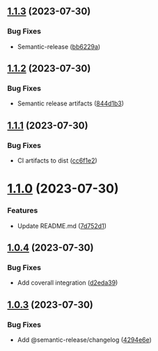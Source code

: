 ## [1.1.3](https://github.com/SylvanasCry/schema-registry-ajv/compare/v1.1.2...v1.1.3) (2023-07-30)


### Bug Fixes

* Semantic-release ([bb6229a](https://github.com/SylvanasCry/schema-registry-ajv/commit/bb6229aa069b65916989d70ddd9c5bbc59d08fe7))

## [1.1.2](https://github.com/SylvanasCry/schema-registry-ajv/compare/v1.1.1...v1.1.2) (2023-07-30)


### Bug Fixes

* Semantic release artifacts ([844d1b3](https://github.com/SylvanasCry/schema-registry-ajv/commit/844d1b334e3a1c8e236684cb1073af2169a47269))

## [1.1.1](https://github.com/SylvanasCry/schema-registry-ajv/compare/v1.1.0...v1.1.1) (2023-07-30)


### Bug Fixes

* CI artifacts to dist ([cc6f1e2](https://github.com/SylvanasCry/schema-registry-ajv/commit/cc6f1e2ed8da6bff852fad13963e001b8ec73ecd))

# [1.1.0](https://github.com/SylvanasCry/schema-registry-ajv/compare/v1.0.4...v1.1.0) (2023-07-30)


### Features

* Update README.md ([7d752d1](https://github.com/SylvanasCry/schema-registry-ajv/commit/7d752d1be6dc65d69f08be32cad016fe042b21dd))

## [1.0.4](https://github.com/SylvanasCry/schema-registry-ajv/compare/v1.0.3...v1.0.4) (2023-07-30)


### Bug Fixes

* Add coverall integration ([d2eda39](https://github.com/SylvanasCry/schema-registry-ajv/commit/d2eda39bc1a7857cc6b753d75a4918324c6050c9))

## [1.0.3](https://github.com/SylvanasCry/schema-registry-ajv/compare/v1.0.2...v1.0.3) (2023-07-30)


### Bug Fixes

* Add @semantic-release/changelog ([4294e6e](https://github.com/SylvanasCry/schema-registry-ajv/commit/4294e6ed5a1a10bd391d753402feae45649e6fb0))
